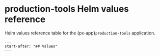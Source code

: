 ```{px-app-values} production-tools
```

# production-tools Helm values reference

Helm values reference table for the {px-app}`production-tools` application.

```{include} ../../../applications/production-tools/README.md
---
start-after: "## Values"
---
```
